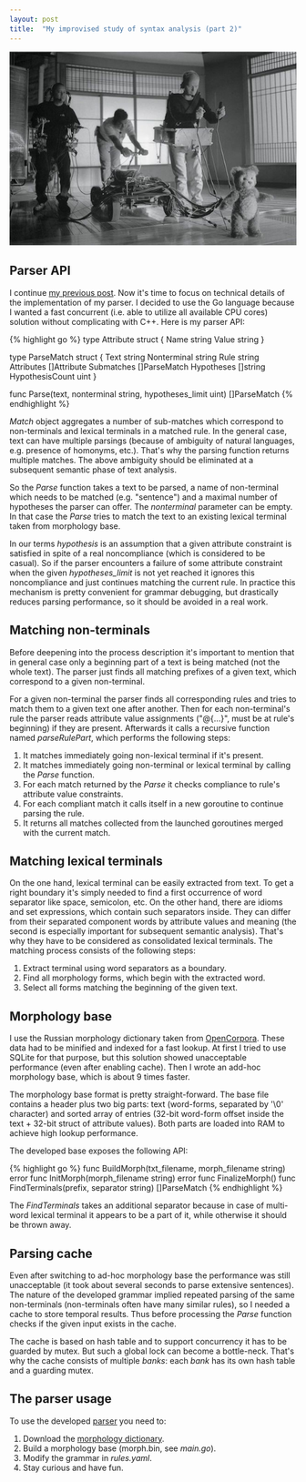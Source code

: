 ```yaml
---
layout: post
title:  "My improvised study of syntax analysis (part 2)"
---
```


![Teddy](/files/2015-04/teddy.jpg)

Parser API
----------

I continue [my previous post](/2015/03/28/syntax-analysis.html). Now it's time to focus on technical details of the implementation of my parser. I decided to use the Go language because I wanted a fast concurrent (i.e. able to utilize all available CPU cores) solution without complicating with C++. Here is my parser API:

{% highlight go %}
type Attribute struct {
	Name   string
	Value  string
}

type ParseMatch struct {
	Text            string
	Nonterminal     string
	Rule            string
	Attributes      []Attribute
	Submatches      []ParseMatch
	Hypotheses      []string
	HypothesisCount uint
}

func Parse(text, nonterminal string, hypotheses_limit uint) []ParseMatch
{% endhighlight %}

*Match* object aggregates a number of sub-matches which correspond to non-terminals and lexical terminals in a matched rule. In the general case, text can have multiple parsings (because of ambiguity of natural languages, e.g. presence of homonyms, etc.). That's why the parsing function returns multiple matches. The above ambiguity should be eliminated at a subsequent semantic phase of text analysis.

So the *Parse* function takes a text to be parsed, a name of non-terminal which needs to be matched (e.g. "sentence") and a maximal number of hypotheses the parser can offer. The *nonterminal* parameter can be empty. In that case the *Parse* tries to match the text to an existing lexical terminal taken from morphology base.

In our terms *hypothesis* is an assumption that a given attribute constraint is satisfied in spite of a real noncompliance (which is considered to be casual). So if the parser encounters a failure of some attribute constraint when the given *hypotheses_limit* is not yet reached it ignores this noncompliance and just continues matching the current rule. In practice this mechanism is pretty convenient for grammar debugging, but drastically reduces parsing performance, so it should be avoided in a real work.

Matching non-terminals
----------------------
Before deepening into the process description it's important to mention that in general case only a beginning part of a text is being matched (not the whole text). The parser just finds all matching prefixes of a given text, which correspond to a given non-terminal.

For a given non-terminal the parser finds all corresponding rules and tries to match them to a given text one after another. Then for each non-terminal's rule the parser reads attribute value assignments ("@{...}", must be at rule's beginning) if they are present. Afterwards it calls a recursive function named *parseRulePart*, which performs the following steps:

1. It matches immediately going non-lexical terminal if it's present.
2. It matches immediately going non-terminal or lexical terminal by calling the *Parse* function.
3. For each match returned by the *Parse* it checks compliance to rule's attribute value constraints.
4. For each compliant match it calls itself in a new goroutine to continue parsing the rule.
5. It returns all matches collected from the launched goroutines merged with the current match.

<span></span>

Matching lexical terminals
--------------------------
On the one hand, lexical terminal can be easily extracted from text. To get a right boundary it's simply needed to find a first occurrence of word separator like space, semicolon, etc. On the other hand, there are idioms and set expressions, which contain such separators inside. They can differ from their separated component words by attribute values and meaning (the second is especially important for subsequent semantic analysis). That's why they have to be considered as consolidated lexical terminals. The matching process consists of the following steps:

1. Extract terminal using word separators as a boundary.
2. Find all morphology forms, which begin with the extracted word.
3. Select all forms matching the beginning of the given text.

<span></span>

Morphology base
---------------

I use the Russian morphology dictionary taken from [OpenCorpora](http://opencorpora.org/). These data had to be minified and indexed for a fast lookup. At first I tried to use SQLite for that purpose, but this solution showed unacceptable performance (even after enabling cache). Then I wrote an add-hoc morphology base, which is about 9 times faster.

The morphology base format is pretty straight-forward. The base file contains a header plus two big parts: text (word-forms, separated by '\0' character) and sorted array of entries (32-bit word-form offset inside the text + 32-bit struct of attribute values). Both parts are loaded into RAM to achieve high lookup performance.

The developed base exposes the following API:

{% highlight go %}
func BuildMorph(txt_filename, morph_filename string) error
func InitMorph(morph_filename string) error
func FinalizeMorph()
func FindTerminals(prefix, separator string) []ParseMatch
{% endhighlight %}

<span></span>

The *FindTerminals* takes an additional separator because in case of multi-word lexical terminal it appears to be a part of it, while otherwise it should be thrown away.

Parsing cache
-------------

Even after switching to ad-hoc morphology base the performance was still unacceptable (it took about several seconds to parse extensive sentences). The nature of the developed grammar implied repeated parsing of the same non-terminals (non-terminals often have many similar rules), so I needed a cache to store temporal results. Thus before processing the *Parse* function checks if the given input exists in the cache.

The cache is based on hash table and to support concurrency it has to be guarded by mutex. But such a global lock can become a bottle-neck. That's why the cache consists of multiple *banks*: each *bank* has its own hash table and a guarding mutex.

The parser usage
----------------

To use the developed [parser](https://github.com/ababo/idiot) you need to:

1. Download the [morphology dictionary](http://ababo.github.io/files/2015-03/dict.opcorpora.txt.zip).
2. Build a morphology base (morph.bin, see *main.go*).
3. Modify the grammar in *rules.yaml*.
4. Stay curious and have fun.